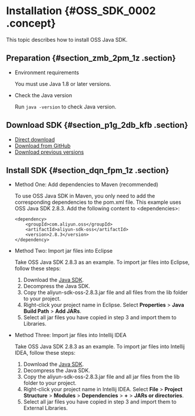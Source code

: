 # Installation {#OSS_SDK_0002 .concept}

This topic describes how to install OSS Java SDK.

## Preparation {#section_zmb_2pm_1z .section}

-   Environment requirements

    You must use Java 1.8 or later versions.

-   Check the Java version

    Run `java -version` to check Java version.


## Download SDK {#section_p1g_2db_kfb .section}

-   [Direct download](http://docs-aliyun.cn-hangzhou.oss.aliyun-inc.com/assets/attach/92588/APP_zh/1538981565531/aliyun-oss-java-sdk-2.8.3.zip)
-   [Download from GitHub](https://github.com/aliyun/aliyun-oss-java-sdk)
-   [Download previous versions](https://github.com/aliyun/aliyun-oss-java-sdk/releases)

## Install SDK {#section_dqn_fpm_1z .section}

-   Method One: Add dependencies to Maven \(recommended\)

    To use OSS Java SDK in Maven, you only need to add the corresponding dependencies to the pom.xml file. This example uses OSS Java SDK 2.8.3. Add the following content to <dependencies\>:

    ```
    <dependency>
        <groupId>com.aliyun.oss</groupId>
        <artifactId>aliyun-sdk-oss</artifactId>
        <version>2.8.3</version>
    </dependency>
    ```

-   Method Two: Import jar files into Eclipse

    Take OSS Java SDK 2.8.3 as an example. To import jar files into Eclipse, follow these steps:

    1.  Download the [Java SDK](http://docs-aliyun.cn-hangzhou.oss.aliyun-inc.com/assets/attach/92588/APP_zh/1538981909662/aliyun_java_sdk_2.8.3.zip).
    2.  Decompress the Java SDK.
    3.  Copy the aliyun-sdk-oss-2.8.3.jar file and all files from the lib folder to your project.
    4.  Right-click your project name in Eclipse. Select **Properties** \> **Java Build Path** \> **Add JARs**.
    5.  Select all jar files you have copied in step 3 and import them to Libraries.
-   Method Three: Import jar files into Intellij IDEA

    Take OSS Java SDK 2.8.3 as an example. To import jar files into Intellij IDEA, follow these steps:

    1.  Download the [Java SDK](http://docs-aliyun.cn-hangzhou.oss.aliyun-inc.com/assets/attach/92588/APP_zh/1538981909662/aliyun_java_sdk_2.8.3.zip).
    2.  Decompress the Java SDK.
    3.  Copy the aliyun-sdk-oss-2.8.3.jar file and all jar files from the lib folder to your project.
    4.  Right-click your project name in Intellij IDEA. Select **File** \> **Project Structure** \> **Modules** \> **Dependencies** \> **+** \> **JARs or directories**.
    5.  Select all jar files you have copied in step 3 and import them to External Libraries.


